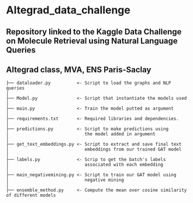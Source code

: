 # Altegrad_data_challenge

## Repository linked to the Kaggle Data Challenge on Molecule Retrieval using Natural Language Queries 
## Altegrad class, MVA, ENS Paris-Saclay

```
├── dataloader.py          <- Script to load the graphs and NLP queries
│
├── Model.py               <- Script that instantiate the models used
│
├── main.py                <- Train the model putted as argument
│     
├── requirements.txt       <- Required libraries and dependencies. 
│
├── predictions.py         <- Script to make predictions using
│                             the model added in argument
│
├── get_text_embeddings.py <- Script to extract and save final text 
│                             embeddings from our trained GAT model
│
├── labels.py              <- Scrip to get the batch's labels 
│                             associated with each embedding
│   
├── main_negativemining.py <- Script to train our GAT model using 
│                             negative mining
│ 
├── ensemble_method.py     <- Compute the mean over cosine similarity of different models

```

